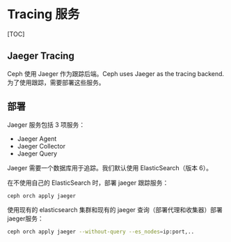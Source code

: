 # Tracing 服务

[TOC]

## Jaeger Tracing

Ceph 使用 Jaeger 作为跟踪后端。Ceph uses Jaeger as the tracing backend. 为了使用跟踪，需要部署这些服务。

## 部署

Jaeger 服务包括 3 项服务：

* Jaeger Agent
* Jaeger Collector
* Jaeger Query

Jaeger 需要一个数据库用于追踪。我们默认使用 ElasticSearch（版本 6）。

在不使用自己的 ElasticSearch 时，部署 jaeger 跟踪服务：

```bash
ceph orch apply jaeger
```

使用现有的 elasticsearch 集群和现有的 jaeger 查询（部署代理和收集器）部署jaeger服务：

```bash
ceph orch apply jaeger --without-query --es_nodes=ip:port,..
```